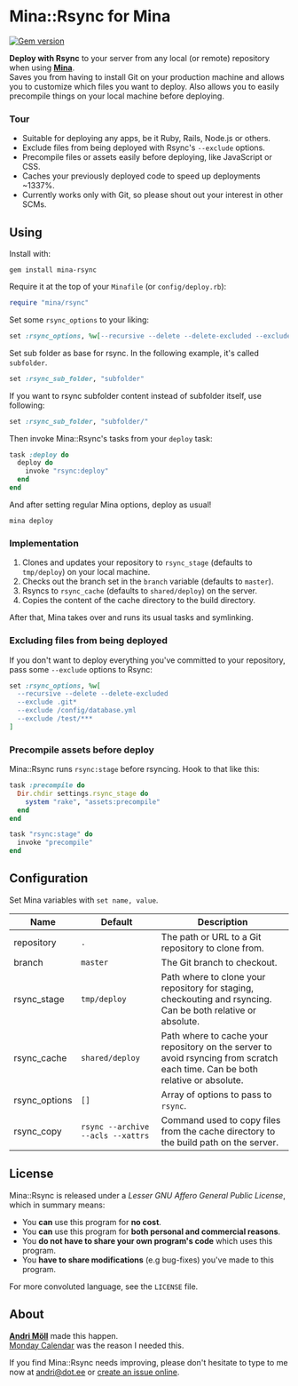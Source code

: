 Mina::Rsync for Mina
====================
[![Gem version](https://badge.fury.io/rb/mina-rsync.png)](http://badge.fury.io/rb/mina-rsync)

**Deploy with Rsync** to your server from any local (or remote) repository when using [**Mina**](http://nadarei.co/mina).  
Saves you from having to install Git on your production machine and allows you to customize which files you want to deploy. Also allows you to easily precompile things on your local machine before deploying.

### Tour
- Suitable for deploying any apps, be it Ruby, Rails, Node.js or others.  
- Exclude files from being deployed with Rsync's `--exclude` options.
- Precompile files or assets easily before deploying, like JavaScript or CSS.
- Caches your previously deployed code to speed up deployments ~1337%.
- Currently works only with Git, so please shout out your interest in other SCMs.


Using
-----
Install with:
```
gem install mina-rsync
```

Require it at the top of your `Minafile` (or `config/deploy.rb`):
```ruby
require "mina/rsync"
```

Set some `rsync_options` to your liking:
```ruby
set :rsync_options, %w[--recursive --delete --delete-excluded --exclude .git*]
```

Set sub folder as base for rsync. In the following example, it's called `subfolder`.
```ruby
set :rsync_sub_folder, "subfolder"
```

If you want to rsync subfolder content instead of subfolder itself, use following:
```ruby
set :rsync_sub_folder, "subfolder/"
```

Then invoke Mina::Rsync's tasks from your `deploy` task:
```ruby
task :deploy do
  deploy do
    invoke "rsync:deploy"
  end
end
```

And after setting regular Mina options, deploy as usual!
```
mina deploy
```

### Implementation
1. Clones and updates your repository to `rsync_stage` (defaults to `tmp/deploy`) on your local machine.
2. Checks out the branch set in the `branch` variable (defaults to `master`).
3. Rsyncs to `rsync_cache` (defaults to `shared/deploy`) on the server.
4. Copies the content of the cache directory to the build directory.

After that, Mina takes over and runs its usual tasks and symlinking.

### Excluding files from being deployed
If you don't want to deploy everything you've committed to your repository, pass some `--exclude` options to Rsync:
```ruby
set :rsync_options, %w[
  --recursive --delete --delete-excluded
  --exclude .git*
  --exclude /config/database.yml
  --exclude /test/***
]
```

### Precompile assets before deploy
Mina::Rsync runs `rsync:stage` before rsyncing. Hook to that like this:
```ruby
task :precompile do
  Dir.chdir settings.rsync_stage do
    system "rake", "assets:precompile"
  end
end

task "rsync:stage" do
  invoke "precompile"
end
```


Configuration
-------------
Set Mina variables with `set name, value`.

Name          | Default | Description
--------------|---------|------------
repository    | `.` | The path or URL to a Git repository to clone from.  
branch        | `master` | The Git branch to checkout.  
rsync_stage   | `tmp/deploy` | Path where to clone your repository for staging, checkouting and rsyncing. Can be both relative or absolute.
rsync_cache   | `shared/deploy` | Path where to cache your repository on the server to avoid rsyncing from scratch each time. Can be both relative or absolute.
rsync_options | `[]` | Array of options to pass to `rsync`.  
rsync_copy    | `rsync --archive --acls --xattrs` | Command used to copy files from the cache directory to the build path on the server.


License
-------
Mina::Rsync is released under a *Lesser GNU Affero General Public License*, which in summary means:

- You **can** use this program for **no cost**.
- You **can** use this program for **both personal and commercial reasons**.
- You **do not have to share your own program's code** which uses this program.
- You **have to share modifications** (e.g bug-fixes) you've made to this program.

For more convoluted language, see the `LICENSE` file.


About
-----
**[Andri Möll](http://themoll.com)** made this happen.  
[Monday Calendar](https://mondayapp.com) was the reason I needed this.

If you find Mina::Rsync needs improving, please don't hesitate to type to me now at [andri@dot.ee](mailto:andri@dot.ee) or [create an issue online](https://github.com/moll/mina-rsync/issues).
